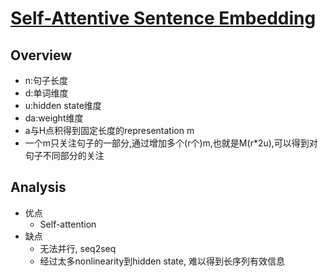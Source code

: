 # [Self-Attentive Sentence Embedding](https://drive.google.com/file/d/1fQ3LQvOVzl1WESXL9NK_RUkapDke3fFh/view?usp=drivesdk)

## Overview
- n:句子长度
- d:单词维度
- u:hidden state维度
- da:weight维度
- a与H点积得到固定长度的representation m
- 一个m只关注句子的一部分,通过增加多个(r个)m,也就是M(r*2u),可以得到对句子不同部分的关注

## Analysis
- 优点
  - Self-attention
- 缺点
  - 无法并行, seq2seq
  - 经过太多nonlinearity到hidden state, 难以得到长序列有效信息